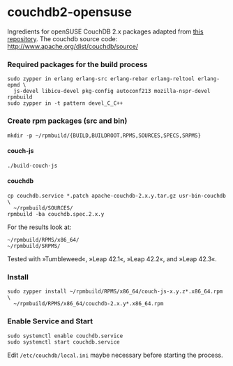 # couchdb2-opensuse
Ingredients for openSUSE CouchDB 2.x packages adapted from 
[this repository](https://github.com/adrienverge/copr-couchdb). 
The couchdb source code: http://www.apache.org/dist/couchdb/source/

### Required packages for the build process

```
sudo zypper in erlang erlang-src erlang-rebar erlang-reltool erlang-epmd \
  js-devel libicu-devel pkg-config autoconf213 mozilla-nspr-devel rpmbuild 
sudo zypper in -t pattern devel_C_C++ 
```

### Create rpm packages (src and bin)

```
mkdir -p ~/rpmbuild/{BUILD,BUILDROOT,RPMS,SOURCES,SPECS,SRPMS}
```

#### couch-js

```
./build-couch-js
```

#### couchdb

```
cp couchdb.service *.patch apache-couchdb-2.x.y.tar.gz usr-bin-couchdb \
  ~/rpmbuild/SOURCES/
rpmbuild -ba couchdb.spec.2.x.y 
```

For the results look at:

```
~/rpmbuild/RPMS/x86_64/
~/rpmbuild/SRPMS/
```

Tested with »Tumbleweed«, »Leap 42.1«, »Leap 42.2«, and »Leap 42.3«.
   
### Install 
```
sudo zypper install ~/rpmbuild/RPMS/x86_64/couch-js-x.y.z*.x86_64.rpm \
  ~/rpmbuild/RPMS/x86_64/couchdb-2.x.y*.x86_64.rpm
```

### Enable Service and Start
```
sudo systemctl enable couchdb.service
sudo systemctl start couchdb.service
```

Edit `/etc/couchdb/local.ini` maybe necessary before starting the process.
 
